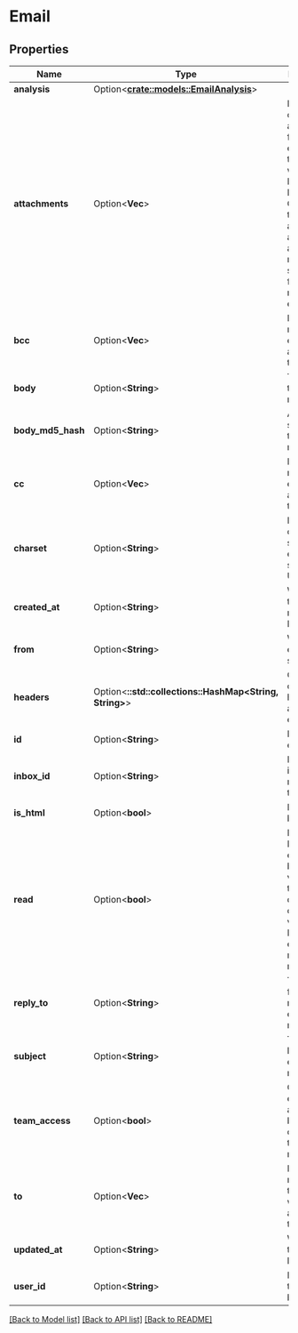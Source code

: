 # Email

## Properties

Name | Type | Description | Notes
------------ | ------------- | ------------- | -------------
**analysis** | Option<[**crate::models::EmailAnalysis**](EmailAnalysis)> |  | [optional]
**attachments** | Option<**Vec<String>**> | List of IDs of attachments found in the email. Use these IDs with the Inbox and Email Controllers to download attachments and attachment meta data such as filesize, name, extension. | [optional]
**bcc** | Option<**Vec<String>**> | List of `BCC` recipients email was addressed to | [optional]
**body** | Option<**String**> | The body of the email message | [optional]
**body_md5_hash** | Option<**String**> | A hash signature of the email message | [optional]
**cc** | Option<**Vec<String>**> | List of `CC` recipients email was addressed to | [optional]
**charset** | Option<**String**> | Detected character set of the email body such as UTF-8 | [optional]
**created_at** | Option<**String**> | When was the email received by MailSlurp | [optional]
**from** | Option<**String**> | Who the email was sent from | [optional]
**headers** | Option<**::std::collections::HashMap<String, String>**> | Collection of SMTP headers attached to email | [optional]
**id** | Option<**String**> | ID of the email entity | [optional]
**inbox_id** | Option<**String**> | ID of the inbox that received the email | [optional]
**is_html** | Option<**bool**> | Is the email body HTML | [optional]
**read** | Option<**bool**> | Read flag. Has the email ever been viewed in the dashboard or fetched via the API? If so the email is marked as read. | [optional]
**reply_to** | Option<**String**> | The `replyTo` field on the received email message | [optional]
**subject** | Option<**String**> | The subject line of the email message | [optional]
**team_access** | Option<**bool**> | Can the email be accessed by organization team members | [optional]
**to** | Option<**Vec<String>**> | List of `To` recipients that email was addressed to | [optional]
**updated_at** | Option<**String**> | When was the email last updated | [optional]
**user_id** | Option<**String**> | ID of user that email belongs to | [optional]

[[Back to Model list]](../README#documentation-for-models) [[Back to API list]](../README#documentation-for-api-endpoints) [[Back to README]](../README)


